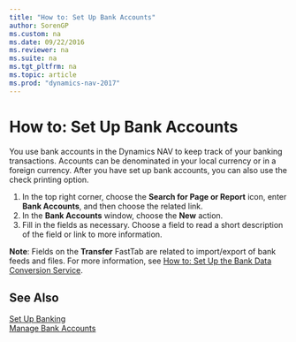 ```yaml
---
title: "How to: Set Up Bank Accounts"
author: SorenGP
ms.custom: na
ms.date: 09/22/2016
ms.reviewer: na
ms.suite: na
ms.tgt_pltfrm: na
ms.topic: article
ms.prod: "dynamics-nav-2017"
---
```


# How to: Set Up Bank Accounts
You use bank accounts in the Dynamics NAV to keep track of your banking transactions. Accounts can be denominated in your local currency or in a foreign currency. After you have set up bank accounts, you can also use the check printing option.

1. In the top right corner, choose the **Search for Page or Report** icon, enter **Bank Accounts**, and then choose the related link.
2. In the **Bank Accounts** window, choose the **New** action.
3. Fill in the fields as necessary. Choose a field to read a short description of the field or link to more information.

**Note**: Fields on the **Transfer** FastTab are related to import/export of bank feeds and files. For more information, see [How to: Set Up the Bank Data Conversion Service](bank-how-setup-bank-data-conversion-service.md).

## See Also  
[Set Up Banking](bank-setup-banking.md)  
[Manage Bank Accounts](bank-manage-bank-accounts.md)
